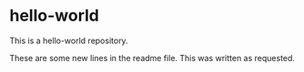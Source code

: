 # hello-world
This is a hello-world repository.

These are some new lines in the readme file.
This was written as requested.
